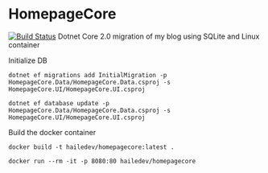 # HomepageCore
[![Build Status](https://travis-ci.org/hailedev/HomepageCore.svg?branch=master)](https://travis-ci.org/hailedev/HomepageCore)
Dotnet Core 2.0 migration of my blog using SQLite and Linux container

Initialize DB

`dotnet ef migrations add InitialMigration -p HomepageCore.Data/HomepageCore.Data.csproj -s HomepageCore.UI/HomepageCore.UI.csproj`

`dotnet ef database update -p HomepageCore.Data/HomepageCore.Data.csproj -s HomepageCore.UI/HomepageCore.UI.csproj`

Build the docker container

`docker build -t hailedev/homepagecore:latest .`

`docker run --rm -it -p 8080:80 hailedev/homepagecore`
